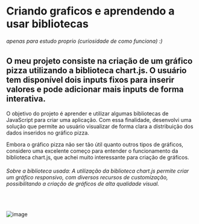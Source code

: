 # Criando graficos e aprendendo a usar bibliotecas
###### apenas para estudo proprio (curiosidade de como funciona) :)

## O meu projeto consiste na criação de um gráfico pizza utilizando a biblioteca chart.js. O usuário tem disponível dois inputs fixos para inserir valores e pode adicionar mais inputs de forma interativa.

O objetivo do projeto é aprender e utilizar algumas bibliotecas de JavaScript para criar uma aplicação. Com essa finalidade, desenvolvi uma solução que permite ao usuário visualizar de forma clara a distribuição dos dados inseridos no gráfico pizza.

Embora o gráfico pizza não ser tão útil quanto outros tipos de gráficos, considero uma excelente começo para entender o funcionamento da biblioteca chart.js, que achei muito interessante para criação de gráficos.

###### Sobre a biblioteca usada: A utilização da biblioteca chart.js permite criar um gráfico responsivo, com diversos recursos de customização, possibilitando a criação de gráficos de alta qualidade visual.
<br/>

![image](https://user-images.githubusercontent.com/85120918/222582930-71739e62-6fdd-4a9d-a7f5-5ddc078f7585.png)
